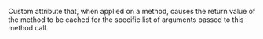 Custom attribute that, when applied on a method, causes the return value of the method to be cached for the specific list of arguments passed to this method call.